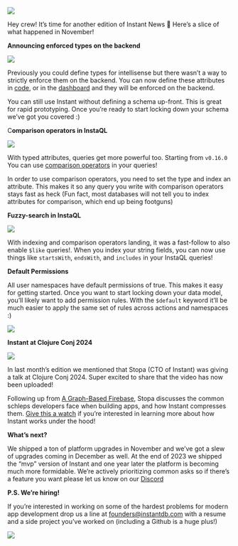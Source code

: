 ![](https://paper-attachments.dropboxusercontent.com/s_DF8F10A9009F2A236BC7D07C4EC05DDA50E4FB82F40AA98593D3B98A1A7EA3DC_1730238267270_instant_header.png)


Hey crew! It’s time for another edition of Instant News 🙂 Here’s a slice of what happened in November!

**Announcing enforced types on the backend**

![](https://paper-attachments.dropboxusercontent.com/s_B097BA2FA68FBDBEF71F30F95558A3D23729AED0A557430F53FE49A682293BBC_1733450241867_image.png)


Previously you could define types for intellisense but there wasn’t a way to strictly enforce them on the backend. You can now define these attributes in [code](https://www.instantdb.com/docs/schema), or in the [dashboard](https://www.instantdb.com/dash) and they will be enforced on the backend.

You can still use Instant without defining a schema up-front. This is great for rapid prototyping. Once you’re ready to start locking down your schema we’ve got you covered :)

C**omparison operators in InstaQL**

![](https://paper-attachments.dropboxusercontent.com/s_B097BA2FA68FBDBEF71F30F95558A3D23729AED0A557430F53FE49A682293BBC_1733450981289_image.png)


With typed attributes, queries get more powerful too. Starting from `v0.16.0` You can use [comparison operators](https://www.instantdb.com/docs/instaql#comparison-operators) in your queries!

In order to use comparison operators, you need to set the type and index an attribute. This makes it so any query you write with comparison operators stays fast as heck (Fun fact, most databases will not tell you to index attributes for comparison, which end up being footguns)

**Fuzzy-search in InstaQL**

![](https://paper-attachments.dropboxusercontent.com/s_B097BA2FA68FBDBEF71F30F95558A3D23729AED0A557430F53FE49A682293BBC_1733451107349_image.png)


With indexing and comparison operators landing, it was a fast-follow to also enable `$like` queries!. When you index your string fields, you can now use things like `startsWith`, `endsWith`, and `includes` in your InstaQL queries!

**Default Permissions**

All user namespaces have default permissions of true. This makes it easy for getting started. Once you want to start locking down your data model, you’ll likely want to add permission rules. With the `$default` keyword it’ll be much easier to apply the same set of rules across actions and namespaces :)


![](https://paper-attachments.dropboxusercontent.com/s_B097BA2FA68FBDBEF71F30F95558A3D23729AED0A557430F53FE49A682293BBC_1733451831476_image.png)


**Instant at Clojure Conj 2024**

![](https://paper-attachments.dropboxusercontent.com/s_B097BA2FA68FBDBEF71F30F95558A3D23729AED0A557430F53FE49A682293BBC_1733449686289_image.png)


In last month’s edition we mentioned that Stopa (CTO of Instant) was giving a talk at Clojure Conj 2024. Super excited to share that the video has now been uploaded!

Following up from [A Graph-Based Firebase](https://www.instantdb.com/essays/next_firebase), Stopa discusses the common schleps developers face when building apps, and how Instant compresses them. [Give this a watch](https://youtu.be/6FikTQf8qho?feature=shared&t=8) if you’re interested in learning more about how Instant works under the hood!

**What’s next?**

We shipped a ton of platform upgrades in November and we’ve got a slew of upgrades coming in December as well. At the end of 2023 we shipped the “mvp” version of Instant and one year later the platform is becoming much more formidable. We’re actively prioritizing common asks so if there’s a feature you want please let us know on our [Discord](https://github.com/instantdb/instant)

**P.S. We’re hiring!**

If you’re interested in working on some of the hardest problems for modern app development drop us a line at founders@instantdb.com with a resume and a side project you’ve worked on (including a Github is a huge plus!)


![](https://pbs.twimg.com/media/GZd_xO0akAETvju?format=jpg&name=large)



